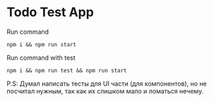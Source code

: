 # Todo Test App

Run command
```shell
npm i && npm run start
```

Run command with test
```shell
npm i && npm run test && npm run start
```

P.S: Думал написать тесты для UI части (для компонентов), но не посчитал нужным, так как их слишком мало и ломаться нечему.
